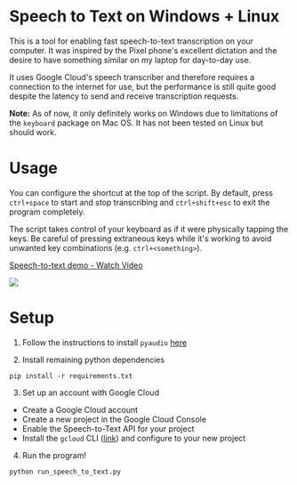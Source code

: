 # Speech to Text on Windows + Linux

This is a tool for enabling fast speech-to-text transcription on your computer. It
was inspired by the Pixel phone's excellent dictation and the desire to have
something similar on my laptop for day-to-day use.

It uses Google Cloud's speech transcriber and therefore requires a connection to
the internet for use, but the performance is still quite good despite the
latency to send and receive transcription requests.

**Note:** As of now, it only definitely works on Windows due to limitations of the
`keyboard` package on Mac OS. It has not been tested on Linux but should work.

# Usage

You can configure the shortcut at the top of the script. By default, press
`ctrl+space` to start and stop transcribing and `ctrl+shift+esc` to exit the
program completely.

The script takes control of your keyboard as if it were physically tapping the
keys. Be careful of pressing extraneous keys while it's working to avoid
unwanted key combinations (e.g. `ctrl+<something>`).

<div>
    <a href="https://www.loom.com/share/84d579d54a4746a9831868a5b560627d">
      <p>Speech-to-text demo - Watch Video</p>
    </a>
    <a href="https://www.loom.com/share/84d579d54a4746a9831868a5b560627d">
      <img style="max-width:300px;" src="https://cdn.loom.com/sessions/thumbnails/84d579d54a4746a9831868a5b560627d-with-play.gif">
    </a>
  </div>

# Setup

1. Follow the instructions to install `pyaudio` [here](https://pypi.org/project/PyAudio/)

2. Install remaining python dependencies
```
pip install -r requirements.txt
```

3. Set up an account with Google Cloud

* Create a Google Cloud account
* Create a new project in the Google Cloud Console
* Enable the Speech-to-Text API for your project
* Install the `gcloud` CLI ([link](https://cloud.google.com/sdk/docs/install))
  and configure to your new project


4. Run the program!
```
python run_speech_to_text.py
```

